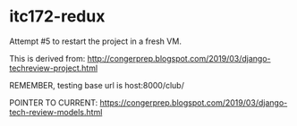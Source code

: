 # itc172-redux
Attempt #5 to restart the project in a fresh VM.

This is derived from:
http://congerprep.blogspot.com/2019/03/django-techreview-project.html

REMEMBER, testing base url is host:8000/club/

POINTER TO CURRENT: https://congerprep.blogspot.com/2019/03/django-tech-review-models.html

